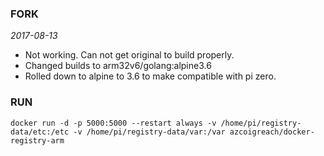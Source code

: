 ### FORK
*2017-08-13*  
* Not working.  Can not get original to build properly. 
* Changed builds to arm32v6/golang:alpine3.6
* Rolled down to alpine to 3.6 to make compatible with pi zero.

             
### RUN

```
docker run -d -p 5000:5000 --restart always -v /home/pi/registry-data/etc:/etc -v /home/pi/registry-data/var:/var azcoigreach/docker-registry-arm
```


